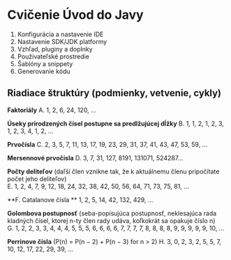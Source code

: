 # Cvičenie Úvod do Javy

1. Konfigurácia a nastavenie IDE  
1. Nastavenie SDK/JDK platformy  
1. Vzhľad, pluginy a doplnky  
1. Používateľské prostredie  
1. Šablóny a snippety  
1. Generovanie kódu  

## Riadiace štruktúry (podmienky, vetvenie, cykly)

**Faktoriály**
A. 1, 2, 6, 24, 120, ...

**Úseky prirodzených čísel postupne sa predlžujúcej dĺžky**
B. 1, 1, 2, 1, 2, 3, 1, 2, 3, 4, 1, 2, ...

**Prvočísla**
C. 2, 3, 5, 7, 11, 13, 17, 19, 23, 29, 31, 37, 41, 43, 47, 53, 59, ...

**Mersennové prvočísla**
D. 3, 7, 31, 127, 8191, 131071, 524287...

**Počty deliteľov** (daľší člen vznikne tak, že k aktuálnemu členu pripočítate počet jeho deliteľov)  
E. 1, 2, 4, 7, 9, 12, 18, 24, 32, 38, 42, 50, 56, 64, 71, 73, 75, 81, ...

**F. Catalanove čísla ** 
1, 2, 5, 14, 42, 132, 429, ...

**Golombova postupnosť** (seba-popisujúca postupnosť, neklesajúca rada kladných čísel, ktorej n-ty člen rady udáva, koľkokrát sa opakuje číslo n)  
G. 1, 2, 2, 3, 3, 4, 4, 4, 5, 5, 5, 6, 6, 6, 6, 7, 7, 7, 7, 8, 8, 8, 8, 9, 9, 9, 9, 9, 10, ...

**Perrinove čísla** (P(n) = P(n − 2) + P(n − 3) for n > 2) 
H. 3, 0, 2, 3, 2, 5, 5, 7, 10, 12, 17, 22, 29, 39, ...
